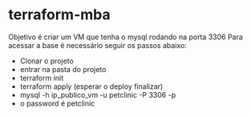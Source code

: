 # terraform-mba

Objetivo é criar um VM que tenha o mysql rodando na porta 3306
Para acessar a base é necessário seguir os passos abaixo:

* Clonar o projeto
* entrar na pasta do projeto
* terraform init
* terraform apply (esperar o deploy finalizar)
* mysql -h ip_publico_vm -u petclinic -P 3306 -p
* o password é petclinic
